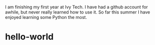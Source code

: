
I am finishing my first year at Ivy Tech. I have had a github account for awhile, but never really learned how to use it. So far this summer I have enjoyed learning some Python the most.
# hello-world
